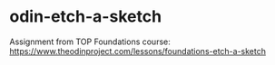 # odin-etch-a-sketch
Assignment from TOP Foundations course: https://www.theodinproject.com/lessons/foundations-etch-a-sketch
